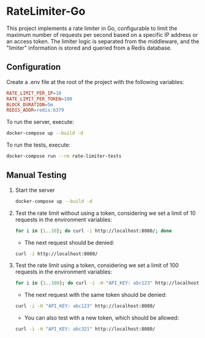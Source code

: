 # RateLimiter-Go

This project implements a rate limiter in Go, configurable to limit the maximum number of requests per second based on a specific IP address or an access token. The limiter logic is separated from the middleware, and the "limiter" information is stored and queried from a Redis database.

## Configuration
Create a .env file at the root of the project with the following variables:
```makefile
RATE_LIMIT_PER_IP=10
RATE_LIMIT_PER_TOKEN=100
BLOCK_DURATION=5m
REDIS_ADDR=redis:6379
```

To run the server, execute:
```sh
docker-compose up --build -d
```
To run the tests, execute:
```sh
docker-compose run --rm rate-limiter-tests
```

## Manual Testing
1. Start the server
    ```sh
    docker-compose up --build -d
    ```
2. Test the rate limit without using a token, considering we set a limit of 10 requests in the environment variables:
    ```sh
    for i in {1..10}; do curl -i http://localhost:8080/; done
    ```
    - The next request should be denied:
    ```sh
    curl -i http://localhost:8080/
    ```
3. Test the rate limit using a token, considering we set a limit of 100 requests in the environment variables:
    ```sh
    for i in {1..100}; do curl -i -H "API_KEY: abc123" http://localhost:8080/; done
    ```
    - The next request with the same token should be denied:
    ```sh
    curl -i -H "API_KEY: abc123" http://localhost:8080/
    ```
    - You can also test with a new token, which should be allowed:
    ```sh
    curl -i -H "API_KEY: abc321" http://localhost:8080/
    ```